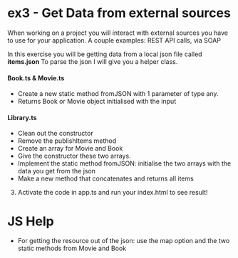 # ex3 - Get Data from external sources

When working on a project you will interact with external sources you have to use for your application.
A couple examples: REST API calls, via SOAP

In this exercise you will be getting data from a local json file called **items.json**
To parse the json I will give you a helper class. 

#### Book.ts & Movie.ts
* Create a new static method fromJSON with 1 parameter of type any. 
* Returns Book or Movie object initialised with the input

#### Library.ts
* Clean out the constructor
* Remove the publishItems method
* Create an array for Movie and Book 
* Give the constructor these two arrays.
* Implement the static method fromJSON: initialise the two arrays with the data you get from the json
* Make a new method that concatenates and returns all items 

3. Activate the code in app.ts and run your index.html to see result!

# JS Help
* For getting the resource out of the json: use the map option and the two static methods from Movie and Book
